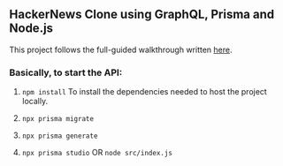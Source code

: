 ## HackerNews Clone using GraphQL, Prisma and Node.js

This project follows the full-guided walkthrough written [here](https://www.howtographql.com/graphql-js/0-introduction/).

### Basically, to start the API:

1. `npm install`
To install the dependencies needed to host the project locally.

2. `npx prisma migrate`

3. `npx prisma generate`

4. `npx prisma studio` OR `node src/index.js`
